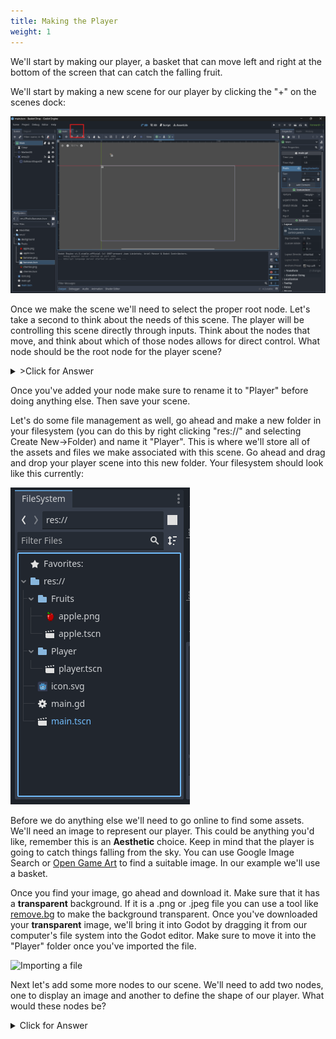 ```yaml
---
title: Making the Player
weight: 1
---
```


We'll start by making our player, a basket that can move left and right at the bottom of the screen that can catch the falling fruit.

We'll start by making a new scene for our player by clicking the "+" on the scenes dock:

![Make a new scene](../../media/BasketCatchImages/Making-the-Player/NewScene1.png)

Once we make the scene we'll need to select the proper root node. Let's take a second to think about the needs of this scene. The player will be controlling this scene directly through inputs. Think about the nodes that move, and think about which of those nodes allows for direct control. What node should be the root node for the player scene?

<details>
<div class = "right-arrow"></div><summary>>Click for Answer</summary>

CharacterBody2D

</details>

Once you've added your node make sure to rename it to "Player" before doing anything else. Then save your scene.

Let's do some file management as well, go ahead and make a new folder in your filesystem (you can do this by right clicking "res://" and selecting Create New->Folder) and name it "Player". This is where we'll store all of the assets and files we make associated with this scene. Go ahead and drag and drop your player scene into this new folder. Your filesystem should look like this currently:

![The FileSystem](../../media/BasketCatchImages/Making-the-Player/basket-filesystem-1.png)

Before we do anything else we'll need to go online to find some assets. We'll need an image to represent our player. This could be anything you'd like, remember this is an **Aesthetic** choice. Keep in mind that the player is going to catch things falling from the sky. You can use Google Image Search or [Open Game Art](https://opengameart.org) to find a suitable image. In our example we'll use a basket.


Once you find your image, go ahead and download it. Make sure that it has a **transparent** background. If it is a .png or .jpeg file you can use a tool like [remove.bg](https://www.remove.bg/) to make the background transparent. Once you've downloaded your **transparent** image, we'll bring it into Godot by dragging it from our computer's file system into the Godot editor. Make sure to move it into the "Player" folder once you've imported the file.



![Importing a file](../../media/BasketCatchImages/Making-the-Player/file_import_gif.gif)



Next let's add some more nodes to our scene. We'll need to add two nodes, one to display an image and another to define the shape of our player. What would these nodes be?

<details>
<summary>Click for Answer</summary>

Sprite2D (Image)

CollisionShape2D (Shape)

</details>
